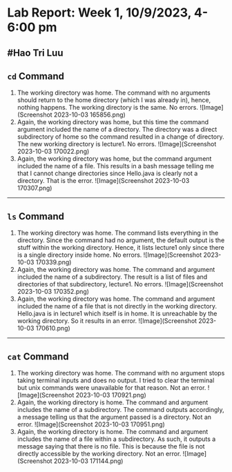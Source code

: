 # Lab Report: Week 1, 10/9/2023, 4-6:00 pm
#Hao Tri Luu
---
## **```cd``` Command**
1. The working directory was home. The command with no arguments should return to the home directory (which I was already in), hence, nothing happens. The working directory is the same. No errors.
![Image](Screenshot 2023-10-03 165856.png)
2. Again, the working directory was home, but this time the command argument included the name of a directory. The directory was a direct subdirectory of home so the command resulted in a change of directory. The new working directory is lecture1. No errors.
![Image](Screenshot 2023-10-03 170022.png)
3. Again, the working directory was home, but the command argument included the name of a file. This results in a bash message telling me that I cannot change directories since Hello.java is clearly not a directory. That is the error.
![Image](Screenshot 2023-10-03 170307.png)

---
## **```ls``` Command**
1. The working directory was home. The command lists everything in the directory. Since the command had no argument, the default output is the stuff within the working directory. Hence, it lists lecture1 only since there is a single directory inside home. No errors.
![Image](Screenshot 2023-10-03 170339.png)
2. Again, the working directory was home. The command and argument included the name of a subdirectory. The result is a list of files and directories of that subdirectory, lecture1. No errors.
![Image](Screenshot 2023-10-03 170352.png)
3. Again, the working directory was home. The command and argument included the name of a file that is not directly in the working directory. Hello.java is in lecture1 which itself is in home. It is unreachable by the working directory. So it results in an error.
![Image](Screenshot 2023-10-03 170610.png)

---
## **```cat``` Command**
1. The working directory was home. The command with no argument stops taking terminal inputs and does no output. I tried to clear the terminal but unix commands were unavailable for that reason. Not an error.
![Image](Screenshot 2023-10-03 170921.png)
2. Again, the working directory is home. The command and argument includes the name of a subdirectory. The command outputs accordingly, a message telling us that the argument passed is a directory. Not an error.
![Image](Screenshot 2023-10-03 170951.png)
3. Again, the working directory is home. The command and argument includes the name of a file within a subdirectory. As such, it outputs a message saying that there is no file. This is because the file is not directly accessible by the working directory. Not an error.
![Image](Screenshot 2023-10-03 171144.png)
